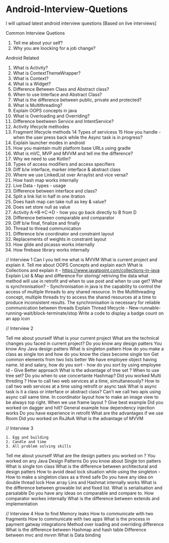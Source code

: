 # Android-Interview-Quetions
I will upload latest android interview questions [Based on live interviews]

Common Interview Quetions 

1. Tell me about your self?
2. Why you are loocking for a job change?

Android Related

1. What is Activity?
2. What is ContextThemeWrapper?
3. What is Context?
4. What is a Widget?
5. Difference Between Class and Abstract class?
6. When to use Interface and Abstract Class?
7. What is the difference between public, private and protected?
8. What is Multithreading?
9. Explain OOPS concepts in java
10. What is Overloading and Overriding?
11. Difference beetween Service and IntentService?
12. Activity lifecycle methodes 
13. Fragment lifecycle methods
14 Types of servicess
15 How you handle - when the user press back while the Async task is in progress?
16. Explain launcher modes in android
17. How you maintain multi platform base URLs using gradle
18. What is mVC, MVP and MVVM and tell me the difference?
19. Why we need to use Kotlin?
20. Types of access modifiers and access specifiers
21. Diff b/w interface, marker interface & abstract class
22. Where we use LinkedList over Arraylist and vice versa?
23. How hash map works internally
24. Live Data - types - usage
25. Difference between interface and class? 
26. Split a link list in half in one itration
27. Does hash map can take null as key & value?
28. Does set store null as value
29. Activity A->B->C->D - how you go back directly to B from D
30. Difference between comparable and comparator
31. Diff b/w final, finalize and finally
32. Thread to thread communication
33. Difference b/w coordinator and constraint layout
34. Replacements of weights in constraint layout
35. How glide and picasso works internally
36. How firebase library works internally




// Interview 1
Can I you tell me what is MVVM
What is current project and explain it.
Tell me about OOPS Concepts and explain each 
What is Collections and explain it - https://www.javatpoint.com/collections-in-java
Explain List & Map and difference 
For storing/ retriving the data what method will use in retrofit and when to use post and when to use get?
What is synchronisation? - Synchronisation in java is the capability to control the access of multiple threads to any shared resource. In the Multithreading concept, multiple threads try to access the shared resources at a time to produce inconsistent results. The synchronisation is necessary for reliable communication between threads
Explain Thread lifecycle - New-runnable-running-wait/block-terminate/stop
Write a code to display a badge count on an app icon



// Interview 2

Tell me about yourself
What is your current project
What are the technical changes you faced in current project?
Do you know any design patters 
You know Any Java design patters 
What is singleton pattern
How do you make a class as single ton and how do you know the class become single ton
Get common elements from two lists better 
We have employee object having name. Id and salary, how do you sort - how do you sort by using employee id - Give Better approach
What is the advantage of tree set ?
When to use tree set?
Do you when to use concertante Hashmap?
Did you worked Multi threding ?
How to call two web services at a time, simultaneously?
How to call two web services at a time using retrofit or async task
What is async task is it a class or interface or abstract class?
Can’t we call two apis using async call same time.
In coordinator layout how to make an image view to be always top right.
When we use frame layout ? Give best example 
Did you worked on dagger and hilt?
General example how dependency injection works
Do you have experience in retrofit
What are the advantages if we use Room
Did you worked on RxJAvA
What is the advantage of MVVM



// Interview 3

	1. Egg and building 
	2. Candle and time
	3. All problem solving skills 

Tell me about yourself 
What are the design patters you worked on ?
You worked on any Java Design Patterns 
Do you know about Single ton patters 
What is single ton class
What is the difference between architectural and design patters 
How to avoid dead lock situation while using the singleton - How to make a singleton class  as a thred safe
Do you have any idea on double thread lock 
How array Lins and Hashmat internally works 
What is the difference between growable list and fixed list.
What is serialisation and parsalable 
Do you have any ideas on comparable and compare to.
How comparator workes internally
What is the difference between extends and implementation


// Interview 4
How to find Memory leaks 
How to communicate with two fragments 
How to communicate with two apps
What is the process in payment gatway integrations 
Method over loading and overriding difference 
What is the difference between Hashmap and hash table
Difference between mvc and mvvm
What is Data binding







